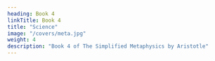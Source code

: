 ```yaml
---
heading: Book 4
linkTitle: Book 4
title: "Science"
image: "/covers/meta.jpg"
weight: 4
description: "Book 4 of The Simplified Metaphysics by Aristotle"
---
```


